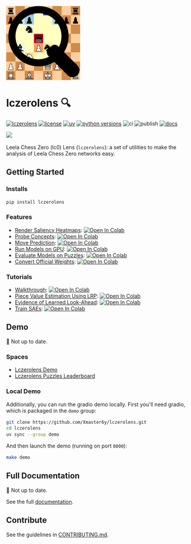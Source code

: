 <img src="https://raw.githubusercontent.com/Xmaster6y/lczerolens/refs/heads/main/docs/source/_static/images/lczerolens-logo.svg" alt="logo" width="200"/>

# lczerolens 🔍

[![lczerolens](https://img.shields.io/pypi/v/lczerolens?color=purple)](https://pypi.org/project/lczerolens/)
[![license](https://img.shields.io/badge/license-MIT-lightgrey.svg)](https://github.com/Xmaster6y/lczerolens/blob/main/LICENSE)
[![uv](https://img.shields.io/endpoint?url=https://raw.githubusercontent.com/astral-sh/uv/main/assets/badge/v0.json)](https://github.com/astral-sh/uv)
[![python versions](https://img.shields.io/pypi/pyversions/lczerolens.svg)](https://www.python.org/downloads/)
![ci](https://github.com/Xmaster6y/lczerolens/actions/workflows/ci.yml/badge.svg)
![publish](https://github.com/Xmaster6y/lczerolens/actions/workflows/publish.yml/badge.svg)
[![docs](https://readthedocs.org/projects/lczerolens/badge/?version=latest)](https://lczerolens.readthedocs.io/en/latest/?badge=latest)

<a href="https://lczerolens.readthedocs.io"><img src="https://img.shields.io/badge/-Read%20the%20Docs%20Here-blue?style=for-the-badge&logo=Read-the-Docs&logoColor=white"></img></a>


Leela Chess Zero (lc0) Lens (`lczerolens`): a set of utilities to make the analysis of Leela Chess Zero networks easy.

## Getting Started

### Installs

```bash
pip install lczerolens
```

### Features

- [Render Saliency Heatmaps](https://lczerolens.readthedocs.io/en/latest/notebooks/features/visualise-heatmaps.html): [![Open In Colab](https://colab.research.google.com/assets/colab-badge.svg)](https://colab.research.google.com/github/Xmaster6y/lczerolens/blob/main/docs/source/notebooks/features/visualise-heatmaps.ipynb)
- [Probe Concepts](https://lczerolens.readthedocs.io/en/latest/notebooks/features/probe-concepts.html): [![Open In Colab](https://colab.research.google.com/assets/colab-badge.svg)](https://colab.research.google.com/github/Xmaster6y/lczerolens/blob/main/docs/source/notebooks/features/probe-concepts.ipynb)
- [Move Prediction](https://lczerolens.readthedocs.io/en/latest/notebooks/features/move-prediction.html): [![Open In Colab](https://colab.research.google.com/assets/colab-badge.svg)](https://colab.research.google.com/github/Xmaster6y/lczerolens/blob/main/docs/source/notebooks/features/move-prediction.ipynb)
- [Run Models on GPU](https://lczerolens.readthedocs.io/en/latest/notebooks/features/run-models-on-gpu.html): [![Open In Colab](https://colab.research.google.com/assets/colab-badge.svg)](https://colab.research.google.com/github/Xmaster6y/lczerolens/blob/main/docs/source/notebooks/features/run-models-on-gpu.ipynb)
- [Evaluate Models on Puzzles](https://lczerolens.readthedocs.io/en/latest/notebooks/features/evaluate-models-on-puzzles.html): [![Open In Colab](https://colab.research.google.com/assets/colab-badge.svg)](https://colab.research.google.com/github/Xmaster6y/lczerolens/blob/main/docs/source/notebooks/features/evaluate-models-on-puzzles.ipynb)
- [Convert Official Weights](https://lczerolens.readthedocs.io/en/latest/notebooks/features/convert-official-weights.html): [![Open In Colab](https://colab.research.google.com/assets/colab-badge.svg)](https://colab.research.google.com/github/Xmaster6y/lczerolens/blob/main/docs/source/notebooks/features/convert-official-weights.ipynb)

### Tutorials

- [Walkthrough](https://lczerolens.readthedocs.io/en/latest/notebooks/walkthrough.html): [![Open In Colab](https://colab.research.google.com/assets/colab-badge.svg)](https://colab.research.google.com/github/Xmaster6y/docs/source/notebooks/walkthrough.ipynb)
- [Piece Value Estimation Using LRP](https://lczerolens.readthedocs.io/en/latest/notebooks/tutorials/piece-value-estimation-using-lrp.ipynb): [![Open In Colab](https://colab.research.google.com/assets/colab-badge.svg)](https://colab.research.google.com/github/Xmaster6y/lczerolens/blob/main/docs/source/notebooks/tutorials/piece-value-estimation-using-lrp.ipynb)
- [Evidence of Learned Look-Ahead](https://lczerolens.readthedocs.io/en/latest/notebooks/tutorials/evidence-of-learned-look-ahead.ipynb): [![Open In Colab](https://colab.research.google.com/assets/colab-badge.svg)](https://colab.research.google.com/github/Xmaster6y/lczerolens/blob/main/docs/source/notebooks/tutorials/evidence-of-learned-look-ahead.ipynb)
- [Train SAEs](https://lczerolens.readthedocs.io/en/latest/notebooks/tutorials/train-saes.ipynb): [![Open In Colab](https://colab.research.google.com/assets/colab-badge.svg)](https://colab.research.google.com/github/Xmaster6y/lczerolens/blob/main/docs/source/notebooks/tutorials/train-saes.ipynb)

## Demo

🔴 Not up to date.

### Spaces

- [Lczerolens Demo](https://huggingface.co/spaces/lczerolens/lczerolens-demo)
- [Lczerolens Puzzles Leaderboard](https://huggingface.co/spaces/lczerolens/lichess-puzzles-leaderboard)

### Local Demo

Additionally, you can run the gradio demo locally. First you'll need gradio, which is packaged in the `demo` group:

```bash
git clone https://github.com/Xmaster6y/lczerolens.git
cd lczerolens
uv sync --group demo
```

And then launch the demo (running on port `8000`):

```bash
make demo
```

## Full Documentation

🔴 Not up to date.

See the full [documentation](https://lczerolens.readthedocs.io).

## Contribute

See the guidelines in [CONTRIBUTING.md](CONTRIBUTING.md).
